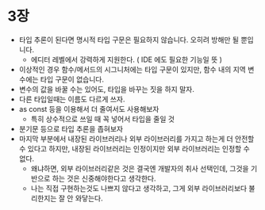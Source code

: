 # 3장
- 타입 추론이 된다면 명시적 타입 구문은 필요하지 않습니다. 오히려 방해만 될 뿐입니다.
    - 에디터 레벨에서 강력하게 지원한다. ( IDE 에도 필요한 기능일 뜻 )
- 이상적인 경우 함수/메서드의 시그니처에는 타입 구문이 있지만, 함수 내의 지역 변수에는 타입 구문이 없습니다.
- 변수의 값을 바꿀 수는 있어도, 타입을 바꾸는 짓을 하지 말자.
- 다른 타입일때는 이름도 다르게 쓰자.
- as const 등을 이용해서 더 줄여서도 사용해보자
    - 특히 상수적으로 쓰일 때 꼭 넣어서 타입을 줄일 것
- 분기문 등으로 타입 추론을 좁혀보자
- 마지막 부분에서 내장된 라이브러리나 외부 라이브러리를 가지고 하는게 더 안전할 수 있다고 하지만, 내장된 라이브러리는 인정이지만 외부 라이브러리는 인정할 수 없다.
    - 왜냐하면, 외부 라이브러리같은 것은 결국엔 개발자의 취사 선택인데, 그것을 기반으로 하는 것은 신중해야한다고 생각한다.
    - 나는 직접 구현하는것도 나쁘지 않다고 생각하고, 그게 외부 라이브러리보다 불리한지는 잘 안 와닿는다.

